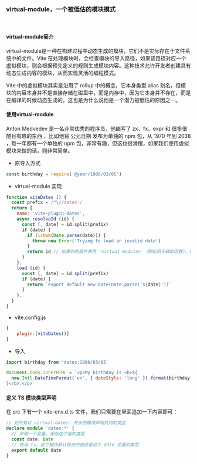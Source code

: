 ### virtual-module，一个被低估的模块模式

<br />

#### virtual-module简介

virtual-module是一种在构建过程中动态生成的模块，它们不是实际存在于文件系统中的文件。Vite 在处理模块时，会检查模块的导入路径，如果该路径对应一个虚拟模块，则会根据预先定义的规则生成模块内容。这种技术允许开发者创建具有动态生成内容的模块，从而实现灵活的编程模式。


Vite 中的虚拟模块其实是沿用了 rollup 中的概念，它本身类型 alias 别名，但模块的内容本身并不是直接存储在磁盘中，而是内存中，因为它本身并不存在，而是在编译的时候动态生成的，这也是为什么说他是一个潜力被低估的原因之一。

#### 使用virtual-module

Anton Medvedev 是一名非常优秀的程序员，他编写了 zx、fx、expr 和 很多很酷且有趣的东西 ，比如他将 公元日期 发布为单独的 npm 包，从 1970 年到 2038 ，每一年都有一个单独的 npm 包，非常有趣，但这也很滑稽，如果我们使用虚拟模块来做的话，则非常简单。

* 原导入方式

```js
const birthday = require('@year/1986/03/05')
```

* virtual-module 实现
  
```js
function viteDates () {
  const prefix = /^\/?dates:/
  return {
    name: 'vite-plugin-dates',
    async resolveId (id) {
      const [, date] = id.split(prefix)
      if (date) {
        if (isNaN(Date.parse(date))) {
          throw new Error('Trying to load an invalid date')
        }
        return id // 如果你的插件使用 'virtual modules'（例如用于辅助函数），请在模块 ID 前添加 \0 前缀。 这可以防止其他插件尝试处理它。
      }  
    },
    load (id) {
      const [, date] = id.split(prefix)
      if (date) {
        return `export default new Date(Date.parse('${date}'))`
      }
    },
  }
}

```

* vite.config.js

```js
{
    plugin:[viteDates()]
}

```

* 导入
  
```js
import birthday from 'dates:1986/03/05'

document.body.innerHTML = `<p>My birthday is <b>${
  new Intl.DateTimeFormat('en', { dateStyle: 'long' }).format(birthday)
}</b>.</p>`

```



#### 定义 TS 模块类型声明
在 src 下有一个 vite-env.d.ts 文件，我们只需要在里面追加一下内容即可：

```ts
// 对所有以 virtual-dates: 开头的模块声明共同的类型
declare module 'dates:*' {
  // 声明一个变量，保存这个值的类型
  const date: Date
  // 告诉 ts，这个模块默认导出的值就是这个 date 变量的类型
  export default date
}

```



